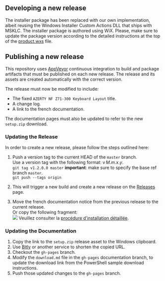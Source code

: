 ## Developing a new release

The installer package has been replaced with our own implementation, albeit reusing the Windows Installer Custom Actions DLL that ships with MSKLC. The installer package is authored using WiX. Please, make sure to update the package version according to the detailed instructions at the top of the [product.wxs](https://github.com/springcomp/optimized-azerty-win/blob/master/src/Package_x86/Product.wxs) file.

## Publishing a new release

This repository uses [AppVeyor](https://ci.appveyor.com/project/springcomp/optimized-azerty-win) continuous integration to build and package artifacts that must be published on each new release. The release and its assets are created automatically with the correct version.

The release must now be modified to include:

- The fixed `AZERTY NF Z71-300 Keyboard Layout` title.
- A change log.
- A link to the french documentation. 

The documentation pages must also be updated to refer to the new `setup.zip` download.

### Updating the Release

In order to create a new release, please follow the steps outlined here:

1. Push a version tag to the current HEAD of the `master` branch.  
   Use a version tag with the following format: v _M_._m_._x_._y_.  
   `git tag v1.2.0.0 master` __important__: make sure to specify the base ref branch `master`.  
   `git push --tags origin`

2. This will trigger a new build and create a new release on the [Releases](https://github.com/springcomp/optimized-azerty-win/releases) page.

3. Move the french documentation notice from the previous release to the current release.  
   Or copy the following fragment:  
   ![](refs/french.png) Veuillez consulter la [procédure d’installation détaillée](https://springcomp.github.io/optimized-azerty-win/download.html).

### Updating the Documentation

1. Copy the link to the `setup.zip` release asset to the Windows clipboard.
2. Use [Bitly](https://bitly.com/) or another service to shorten the copied URL.
3. Checkout the `gh-pages` branch.
4. Modify the `download.md` file in the `gh-pages` documentation branch, to update the download link from the PowerShell sample download instructions.
5. Push those updated changes to the `gh-pages` branch.
